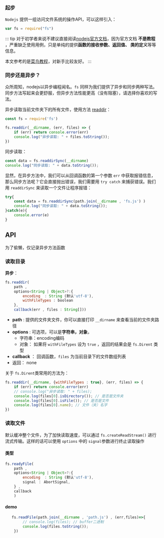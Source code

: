 ### 起步

`Nodejs` 提供一组访问文件系统的操作API，可以这样引入：

```js
var fs = require("fs")
```

::: tip
对于初学者来说不建议直接阅读[nodejs官方文档](http://nodejs.cn/api/fs.html#file-system)，因为官方文档 **不是教程** ，严重缺乏使用用例，只是单纯的提供**函数的接收参数、返回值、
类的定义**等等信息。

本文参考的是[菜鸟教程](https://www.runoob.com/nodejs/nodejs-fs.html)，对新手比较友好。
:::

### 同步还是异步？

众所周知，nodejs以异步编程闻名。`fs` 同样为我们提供了异步和同步两种写法。同步方法写起来会更舒服，但异步方法性能更高（没有阻塞），请选择你喜欢的写法。

异步读取当前文件夹下的所有文件，使用方法 [readdir](#读取目录)：

```js
const fs = require('fs')

fs.readdir(__dirname, (err, files) => {
    if (err) return console.error(err)
    console.log("异步读取: " + files.toString());
})

```

同步读取：
```js
const data = fs.readdirSync(__dirname)
console.log("同步读取: " + data.toString());
```

显然，在异步方法中，我们可以从回调函数的第一个参数 `err` 中获取报错信息，那么同步方法呢？它会直接抛出错误，我们需要用 `try catch` 来捕获错误。我们用 `readdirSync` 来读取一个文件让程序报错：

```js
try{
    const data = fs.readdirSync(path.join(__dirname , 'fs.js') )
    console.log("同步读取: " + data.toString());
}catch(e){
    console.error(e)
}

```


## API

为了偷懒，仅记录异步方法函数

### 读取目录

**异步**：

```js
fs.readdir(
    path ,
    options<String | Object>?:{
        encoding  : String (默认'utf-8'),
        withFileTypes : boolean
    },
    callback(err , files : String[]))
```

-   **path** : 提供的文件夹文件，你可以直接打印 `__dirname` 来查看当前的文件夹路径
-   **options** : 可选项，可以是**字符串，对象**，
    -   字符串：encoding编码
    -   对象： 如果将 `withFileTypes` 设为 `true` ，返回的结果会是 `fs.Dirent` 类型
-   **callback** ： 回调函数，`files` 为当前目录下的文件数组列表
-   返回： none


关于 `fs.Dirent`类常用的方法为：

```js
fs.readdir(__dirname, {withFileTypes : true}, (err, files) => {
    if (err) return console.error(err)
    // console.log("异步读取: " + files);
    console.log(files[0].isDirectory()); // 是否是文件夹
    console.log(files[0].isFile()); // 是否是文件
    console.log(files[0].name); // 文件（夹）名字
})

```

### 读取文件

默认缓冲整个文件，为了加快读取速度，可以通过 `fs.createReadStream()` 进行流式传输。这样的话可以使用 `options` 中的 `signal`参数进行终止读取操作

#### 类型

```js
fs.readyFile(
    path ,
    options<String | Object>?:{ 
        encoding  : String (默认'utf-8'),
        signal ： AbortSignal,
    } , 
    callback
    )
```


#### demo

```js
   fs.readFile(path.join(__dirname , 'path.js') , (err,files)=>{
        // console.log(files); // buffer二进制
        console.log(files.toString()); 
    })
```
